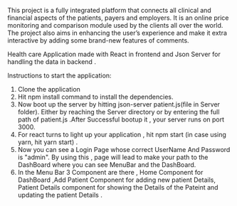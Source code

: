 This project is a fully integrated platform that connects all clinical and financial aspects of the patients, payers and employers. It is an online price monitoring and comparison module used by the clients all over the world. The project also aims in enhancing the user’s experience and make it extra interactive by adding some brand-new features of comments. 

Health care Application made with React in frontend and Json Server for handling the data in backend .

Instructions to start the application:

1. Clone the application 
2. Hit npm install command to install the dependencies.
3. Now boot up the server by hitting json-server patient.js(file in Server folder). Either by reaching the Server directory or by entering the full path of patient.js .After Successful bootup it , your server runs on port 3000. 
4. For react turns to light up your application , hit npm start (in case using yarn, hit yarn start) .
5. Now you can see a Login Page whose correct UserName And Password is "admin". 
   By using this , page will lead to make your path to the DashBoard where you can see MenuBar and the DashBoard.
6. In the Menu Bar 3 Component are there , Home Component for DashBoard ,Add Patient Component for adding new patient Details, Patient Details component for showing the Details of the Pateint and updating the patient Details .
